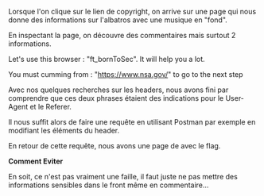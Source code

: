 Lorsque l'on clique sur le lien de copyright, on arrive sur une page qui nous donne des informations sur l'albatros avec une musique en "fond".

En inspectant la page, on découvre des commentaires mais surtout 2 informations.

Let's use this browser : "ft_bornToSec". It will help you a lot.

You must cumming from : "https://www.nsa.gov/" to go to the next step

Avec nos quelques recherches sur les headers, nous avons fini par comprendre que ces deux phrases étaient des indications pour le User-Agent et le Referer.

Il nous suffit alors de faire une requête en utilisant Postman par exemple en modifiant les éléments du header.

En retour de cette requête, nous avons une page de avec le flag.

**Comment Eviter**

En soit, ce n'est pas vraiment une faille, il faut juste ne pas mettre des informations sensibles dans le front même en commentaire...
